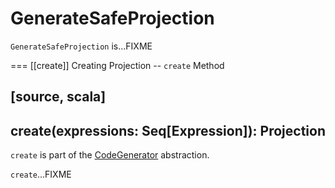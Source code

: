 # GenerateSafeProjection

`GenerateSafeProjection` is...FIXME

=== [[create]] Creating Projection -- `create` Method

[source, scala]
----
create(expressions: Seq[Expression]): Projection
----

`create` is part of the [CodeGenerator](CodeGenerator.md#create) abstraction.

`create`...FIXME
